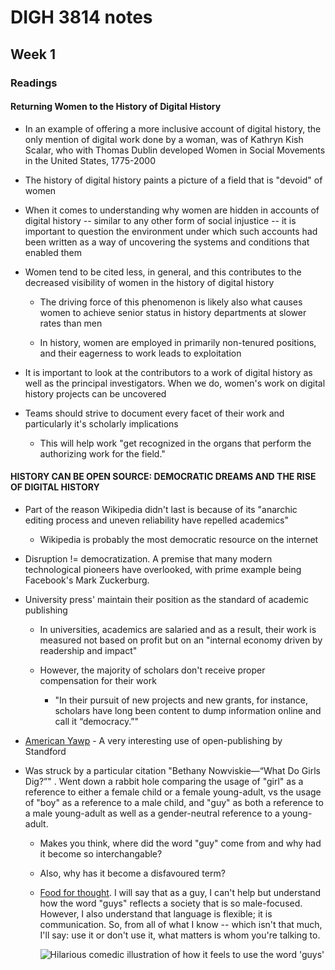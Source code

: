 # DIGH 3814 notes

## Week 1

### Readings

#### Returning Women to the History of Digital History

- In an example of offering a more inclusive account of digital history, the only mention of digital work done by a woman, was of Kathryn Kish Scalar, who with Thomas Dublin developed Women in Social Movements in the United States, 1775-2000

- The history of digital history paints a picture of a field that is "devoid" of women

- When it comes to understanding why women are hidden in accounts of digital history -- similar to any other form of social injustice -- it is important to question the environment under which such accounts had been written as a way of uncovering the systems and conditions that enabled them

- Women tend to be cited less, in general, and this contributes to the decreased visibility of women in the history of digital history

  - The driving force of this phenomenon is likely also what causes women to achieve senior status in history departments at slower rates than men
  
  - In history, women are employed in primarily non-tenured positions, and their eagerness to work leads to exploitation

- It is important to look at the contributors to a work of digital history as well as the principal investigators. When we do, women's work on digital history projects can be uncovered

- Teams should strive to document every facet of their work and particularly it's scholarly implications

  - This will help work "get recognized in the organs that perform the authorizing work for the field."

#### HISTORY CAN BE OPEN SOURCE: DEMOCRATIC DREAMS AND THE RISE OF DIGITAL HISTORY

- Part of the reason Wikipedia didn't last is because of its "anarchic editing process and uneven reliability have repelled academics"

  - Wikipedia is probably the most democratic resource on the internet

- Disruption != democratization. A premise that many modern technological pioneers have overlooked, with prime example being Facebook's Mark Zuckerburg.

- University press' maintain their position as the standard of academic publishing

  - In universities, academics are salaried and as a result, their work is measured not based on profit but on an "internal economy driven by readership and impact"

  - However, the majority of scholars don't receive proper compensation for their work

    - "In their pursuit of new projects and new grants, for instance, scholars have long been content to dump information online and call it “democracy.”"

- [American Yawp](americanyawp.com) - A very interesting use of open-publishing by Standford

- Was struck by a particular citation "Bethany Nowviskie—“What Do Girls Dig?”" . Went down a rabbit hole comparing the usage of "girl" as a reference to either a female child or a female young-adult, vs the usage of "boy" as a reference to a male child, and "guy" as both a reference to a male young-adult as well as a gender-neutral reference to a young-adult.

  - Makes you think, where did the word "guy" come from and why had it become so interchangable?

  - Also, why has it become a disfavoured term?

  - [Food for thought](https://www.theatlantic.com/family/archive/2018/08/guys-gender-neutral/568231/). I will say that as a guy, I can't help but understand how the word "guys" reflects a society that is so male-focused. However, I also understand that language is flexible; it is communication. So, from all of what I know -- which isn't that much, I'll say: use it or don't use it, what matters is whom you're talking to.
  
    ![Hilarious comedic illustration of how it feels to use the word 'guys'](https://cdn.theatlantic.com/thumbor/5Asiuc_ShZ5MYr8KL0I0U6dVAys=/1440x810/media/img/mt/2018/08/Guys/original.jpg)